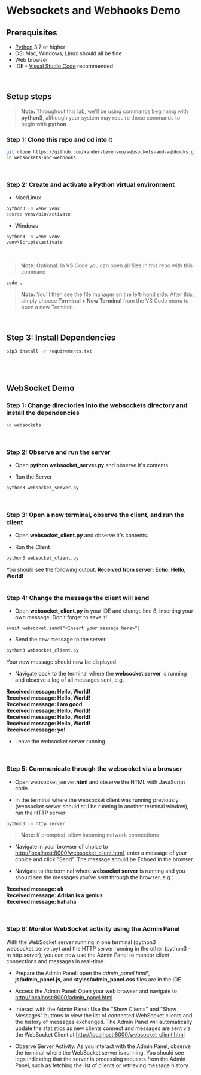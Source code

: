 # Websockets and Webhooks Demo

## Prerequisites

- [Python](https://www.python.org/downloads/) 3.7 or higher
- OS: Mac, Windows, Linux should all be fine
- Web browser
- IDE - [Visual Studio Code](https://code.visualstudio.com/Download) recommended
<br>

## Setup steps

> **Note:** Throughout this lab, we'll be using commands beginning with **python3**, although your system may require those commands to begin with **python**

### **Step 1**: Clone this repo and cd into it

```bash
git clone https://github.com/xanderstevenson/websockets-and-webhooks.git
cd websockets-and-webhooks
```
<br>

### **Step 2**: Create and activate a Python virtual environment

- Mac/Linux
```bash
python3 -m venv venv
source venv/bin/activate
```
- Windows
```bash
python3 -m venv venv
venv\Scripts\activate
```
<br>

> **Note:** Optional: In VS Code you can open all files in this repo with this command
```bash
code .
```
> **Note:** You'll then see the file manager on the left-hand side. After this, simply choose **Terminal > New Terminal** from the VS Code menu to open a new Terminal.
<br>

## **Step 3**: Install Dependencies

```bash
pip3 install -r requirements.txt
```
<br>
<br>

## WebSocket Demo

### **Step 1**: Change directories into the **websockets** directory and install the dependencies

```bash
cd websockets
```
<br>

### **Step 2**: Observe and run the server

- Open **python websocket_server.py** and observe it's contents. 

- Run the Server

```bash
python3 websocket_server.py
```
<br>

### **Step 3**: Open a new terminal, observe the client, and run the client

- Open **websocket_client.py** and observe it's contents. 

- Run the Client

```bash
python3 websocket_client.py
```

You should see the following output: **Received from server: Echo: Hello, World!**
<br>
<br>

### **Step 4**: Change the message the client will send

- Open **websocket_client.py** in your IDE and change line 8, inserting your own message. Don't forget to save it!
  
```
await websocket.send("<Insert your message here>")
```

- Send the new message to the server
  
```bash
python3 websocket_client.py
```

Your new message should now be displayed.


- Navigate back to the terminal where the **websocket server** is running and observe a log of all messages sent, e.g.

**Received message: Hello, World!**
<br>
**Received message: Hello, World!**
<br>
**Received message: I am good**
<br>
**Received message: Hello, World!**
<br>
**Received message: Hello, World!**
<br>
**Received message: Hello, World!**
<br>
**Received message: yo!**
<br>

- Leave the websocket server running.

  <br>

### **Step 5**: Communicate through the websocket via a browser

- Open websocket_server.**html** and observe the HTML with JavaScript code.

- In the terminal where the websocket client was running previously (websocket server should still be running in another terminal window), run the HTTP server:

```bash
python3 -m http.server
```

> **Note:** If prompted, allow incoming network connections

- Navigate in your browser of choice to [http://localhost:8000/websocket_client.html](http://localhost:8000/websocket_client.html), enter a message of your choice and click "Send". The message should be Echoed in the browser.

- Navigate to the terminal where **websocket server** is running and you should see the messages you've sent through the browser, e.g.:

**Received message: ok** 
<br>
**Received message: Adrian is a genius**
<br>
**Received message: hahaha**

<br>

### **Step 6**: Monitor WebSocket activity using the Admin Panel

With the WebSocket server running in one terminal (python3 websocket_server.py) and the HTTP server running in the other (python3 -m http.server), you can now use the Admin Panel to monitor client connections and messages in real-time.

- Prepare the Admin Panel: open the *admin_panel.html**, **js/admin_panel.js**, and **styles/admin_panel.css** files are in the IDE.

- Access the Admin Panel: Open your web browser and navigate to [http://localhost:8000/admin_panel.html](http://localhost:8000/admin_panel.html)

- Interact with the Admin Panel: Use the "Show Clients" and "Show Messages" buttons to view the list of connected WebSocket clients and the history of messages exchanged. The Admin Panel will automatically update the statistics as new clients connect and messages are sent via the WebSocket Client at [http://localhost:8000/websocket_client.html](http://localhost:8000/websocket_client.html)

- Observe Server Activity: As you interact with the Admin Panel, observe the terminal where the WebSocket server is running. You should see logs indicating that the server is processing requests from the Admin Panel, such as fetching the list of clients or retrieving message history.


